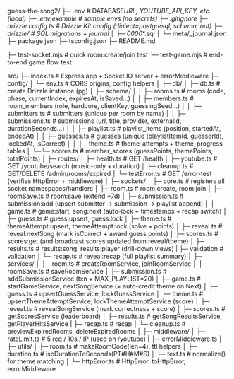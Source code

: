guess-the-song2/
├─ .env # DATABASE*URL, YOUTUBE_API_KEY, etc. (local)
├─ .env.example # sample envs (no secrets)
├─ .gitignore
├─ drizzle.config.ts # Drizzle Kit config (dialect=postgresql, schema, out)
├─ drizzle/ # SQL migrations + journal
│ ├─ 0000*\*.sql
│ └─ meta/\_journal.json
├─ package.json
├─ tsconfig.json
├─ README.md

├─ test-socket.mjs # quick room:create/join test
└─ test-game.mjs # end-to-end game flow test

src/
├─ index.ts # Express app + Socket.IO server + errorMiddleware
├─ config/
│ └─ env.ts # CORS origins, config helpers
│
├─ db/
│ ├─ db.ts # create Drizzle instance (pg)
│ ├─ schema/
│ │ ├─ rooms.ts # rooms (code, phase, currentIndex, expiresAt, isSaved...)
│ │ ├─ members.ts # room_members (role, hardcore, clientKey, guessingSeed...)
│ │ ├─ submitters.ts # submitters (unique per room by name)
│ │ ├─ submissions.ts # submissions (url, title, provider, externalId, durationSeconds...)
│ │ ├─ playlist.ts # playlist_items (position, startedAt, endedAt)
│ │ ├─ guesses.ts # guesses (unique (playlistItemId, guesserId), lockedAt, isCorrect)
│ │ ├─ theme.ts # theme_attempts + theme_progress tables
│ └─└─ scores.ts # member_scores (guessPoints, themePoints, totalPoints)
│
├─ routes/
│ ├─ health.ts # GET /health
│ ├─ youtube.ts # GET /youtube/search (music-only + duration)
│ ├─ cleanup.ts # GET/DELETE /admin/rooms/expired
│ └─ testError.ts # GET /error-test (verifies HttpError + middleware)
│
├─ sockets/
│ ├─ core.ts # registers all socket namespaces/handlers
│ ├─ room.ts # room:create, room:join
│ ├─ roomSave.ts # room:save (extend +7d)
│ ├─ submission.ts # submission:add (upsert submitter → submission → playlist append)
│ ├─ game.ts # game:start, song:next (auto-lock + timestamps + recap switch)
│ ├─ guess.ts # guess:upsert, guess:lock
│ ├─ theme.ts # themeAttempt:upsert, themeAttempt:lock (solve + points)
│ ├─ reveal.ts # reveal:nextSong (mark isCorrect + award guess points)
│ ├─ scores.ts # scores:get (and broadcast scores:updated from reveal/theme)
│ ├─ results.ts # results:song, results:player (drill-down views)
| ├─ validation # validation
│ └─ recap.ts # reveal:recap (full playlist summary)
│
├─ services/
│ ├─ room.ts # createRoomService, joinRoomService
│ ├─ roomSave.ts # saveRoomService
│ ├─ submission.ts # addSubmissionService (txn + MAX_PLAYLIST=20)
│ ├─ game.ts # startGameService, nextSongService (+ auto-credit theme on Next)
│ ├─ guess.ts # upsertGuessService, lockGuessService
│ ├─ theme.ts # upsertThemeAttemptService, lockThemeAttemptService (score)
│ ├─ reveal.ts # revealSongService (mark correctness + score)
│ ├─ scores.ts # getScoresService (leaderboard)
│ ├─ results.ts # getSongResultsService, getPlayerHitsService
| ├─ recap.ts # recap
│ └─ cleanup.ts # previewExpiredRooms, deleteExpiredRooms
│
├─ middleware/
│ ├─ rateLimit.ts # 5 req / 10s / IP (used on /youtube)
| ├─ errorMiddleware.ts
│
├─ utils/
│ ├─ room.ts # makeRoomCode(len=4), ttl helpers
│ ├─ duration.ts # isoDurationToSeconds(PT#H#M#S)
│ ├─ text.ts # normalize() for theme matching
│ └─ httpError.ts # HttpError, toHttpError, errorMiddleware
